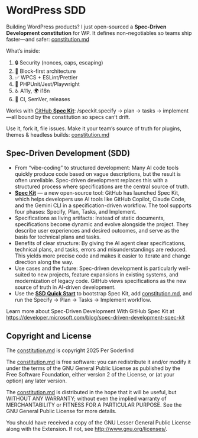 # WordPress SDD

Building WordPress products? I just open-sourced a **Spec-Driven Development constitution** for WP. It defines non-negotiables so teams ship faster—and safer: [constitution.md](https://github.com/soderlind/wordpress-sdd/blob/main/constitution.md)

What’s inside:
1. 🔒 Security (nonces, caps, escaping)
2. 🧱 Block-first architecture
3. ✅ WPCS + ESLint/Prettier
4. 🧪 PHPUnit/Jest/Playwright
5. ♿️ A11y, 🌍 i18n
6. 🚀 CI, SemVer, releases

Works with [GitHub **Spec Kit**](https://github.com/github/spec-kit): /speckit.specify → plan → tasks → implement—all bound by the constitution so specs can’t drift.

Use it, fork it, file issues. Make it your team’s source of truth for plugins, themes & headless builds: [constitution.md](https://github.com/soderlind/wordpress-sdd/blob/main/constitution.md)

## Spec-Driven Development (SDD)

-	From “vibe-coding” to structured development: Many AI code tools quickly produce code based on vague descriptions, but the result is often unreliable. Spec-driven development replaces this with a structured process where specifications are the central source of truth.
-	[**Spec Kit**](https://github.com/github/spec-kit) — a new open-source tool: GitHub has launched Spec Kit, which helps developers use AI tools like GitHub Copilot, Claude Code, and the Gemini CLI in a specification-driven workflow. The tool supports four phases: Specify, Plan, Tasks, and Implement.
-	Specifications as living artifacts: Instead of static documents, specifications become dynamic and evolve alongside the project. They describe user experiences and desired outcomes, and serve as the basis for technical plans and tasks.
-	Benefits of clear structure: By giving the AI agent clear specifications, technical plans, and tasks, errors and misunderstandings are reduced. This yields more precise code and makes it easier to iterate and change direction along the way.
-	Use cases and the future: Spec-driven development is particularly well-suited to new projects, feature expansions in existing systems, and modernization of legacy code. GitHub views specifications as the new source of truth in AI-driven development.
-	Use the [**SSD Quick Start**](https://github.com/soderlind/wordpress-sdd/blob/main/ssd-quick-start.md) to bootstrap Spec Kit, add [constitution.md](https://github.com/soderlind/wordpress-sdd/blob/main/constitution.md), and run the Specify → Plan → Tasks → Implement workflow.

Learn more about Spec-Driven Development With GitHub Spec Kit at https://developer.microsoft.com/blog/spec-driven-development-spec-kit


## Copyright and License

The [constitution.md](https://github.com/soderlind/wordpress-sdd/blob/main/constitution.md) is copyright 2025 Per Soderlind

The [constitution.md](https://github.com/soderlind/wordpress-sdd/blob/main/constitution.md) is free software: you can redistribute it and/or modify it under the terms of the GNU General Public License as published by the Free Software Foundation, either version 2 of the License, or (at your option) any later version.

The [constitution.md](https://github.com/soderlind/wordpress-sdd/blob/main/constitution.md) is distributed in the hope that it will be useful, but WITHOUT ANY WARRANTY; without even the implied warranty of MERCHANTABILITY or FITNESS FOR A PARTICULAR PURPOSE. See the GNU General Public License for more details.

You should have received a copy of the GNU Lesser General Public License along with the Extension. If not, see http://www.gnu.org/licenses/.
